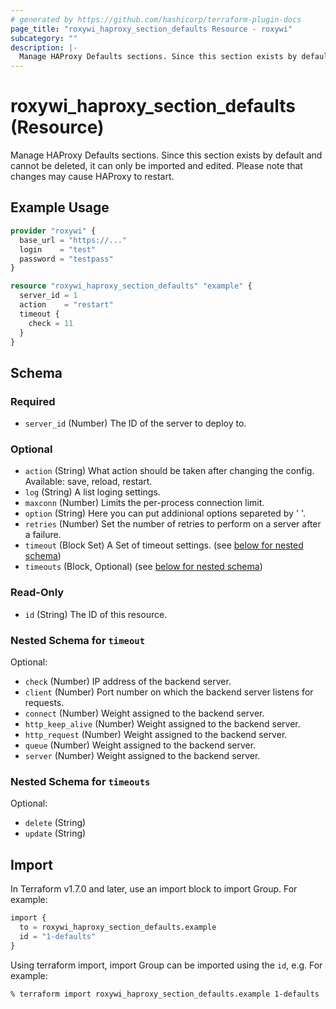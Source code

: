 ```yaml
---
# generated by https://github.com/hashicorp/terraform-plugin-docs
page_title: "roxywi_haproxy_section_defaults Resource - roxywi"
subcategory: ""
description: |-
  Manage HAProxy Defaults sections. Since this section exists by default and cannot be deleted, it can only be imported and edited. Please note that changes may cause HAProxy to restart.
---
```


# roxywi_haproxy_section_defaults (Resource)

Manage HAProxy Defaults sections. Since this section exists by default and cannot be deleted, it can only be imported and edited. Please note that changes may cause HAProxy to restart.

## Example Usage

```terraform
provider "roxywi" {
  base_url = "https://..."
  login    = "test"
  password = "testpass"
}

resource "roxywi_haproxy_section_defaults" "example" {
  server_id = 1
  action    = "restart"
  timeout {
    check = 11
  }
}
```


<!-- schema generated by tfplugindocs -->
## Schema

### Required

- `server_id` (Number) The ID of the server to deploy to.

### Optional

- `action` (String) What action should be taken after changing the config. Available: save, reload, restart.
- `log` (String) A list loging settings.
- `maxconn` (Number) Limits the per-process connection limit.
- `option` (String) Here you can put addinional options separeted by '
'.
- `retries` (Number) Set the number of retries to perform on a server after a failure.
- `timeout` (Block Set) A Set of timeout settings. (see [below for nested schema](#nestedblock--timeout))
- `timeouts` (Block, Optional) (see [below for nested schema](#nestedblock--timeouts))

### Read-Only

- `id` (String) The ID of this resource.

<a id="nestedblock--timeout"></a>
### Nested Schema for `timeout`

Optional:

- `check` (Number) IP address of the backend server.
- `client` (Number) Port number on which the backend server listens for requests.
- `connect` (Number) Weight assigned to the backend server.
- `http_keep_alive` (Number) Weight assigned to the backend server.
- `http_request` (Number) Weight assigned to the backend server.
- `queue` (Number) Weight assigned to the backend server.
- `server` (Number) Weight assigned to the backend server.


<a id="nestedblock--timeouts"></a>
### Nested Schema for `timeouts`

Optional:

- `delete` (String)
- `update` (String)


## Import

In Terraform v1.7.0 and later, use an import block to import Group. For example:

```terraform
import {
  to = roxywi_haproxy_section_defaults.example
  id = "1-defaults"
}
```

Using terraform import, import Group can be imported using the `id`, e.g. For example:

```shell
% terraform import roxywi_haproxy_section_defaults.example 1-defaults
```
